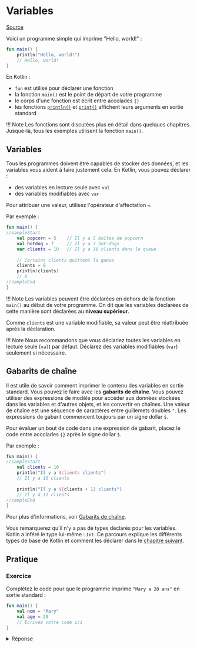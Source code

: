 # Variables

[Source](https://kotlinlang.org/docs/kotlin-tour-hello-world.html)

Voici un programme simple qui imprime "Hello, world!" :

```kotlin
fun main() {
    println("Hello, world!")
    // Hello, world!
}
```

En Kotlin :

* `fun` est utilisé pour déclarer une fonction
* la fonction `main()` est le point de départ de votre programme
* le corps d'une fonction est écrit entre accolades `{}`
* les fonctions [`println()`](https://kotlinlang.org/api/latest/jvm/stdlib/kotlin.io/println.html)
  et [`print()`](https://kotlinlang.org/api/latest/jvm/stdlib/kotlin.io/print.html) affichent leurs arguments en sortie
  standard

!!! Note
    Les fonctions sont discutées plus en détail dans quelques chapitres. Jusque-là, tous les exemples utilisent la
    fonction `main()`.

## Variables

Tous les programmes doivent être capables de stocker des données, et les variables vous aident à faire justement cela.
En Kotlin, vous pouvez déclarer :

* des variables en lecture seule avec `val`
* des variables modifiables avec `var`

Pour attribuer une valeur, utilisez l'opérateur d'affectation `=`.

Par exemple :

```kotlin
fun main() { 
//sampleStart
    val popcorn = 5    // Il y a 5 boîtes de popcorn
    val hotdog = 7     // Il y a 7 hot-dogs
    var clients = 10   // Il y a 10 clients dans la queue
    
    // Certains clients quittent la queue
    clients = 8
    println(clients)
    // 8
//sampleEnd
}
```

!!! Note
    Les variables peuvent être déclarées en dehors de la fonction `main()` au début de votre programme. On dit que les
    variables déclarées de cette manière sont déclarées au **niveau supérieur**.


Comme `clients` est une variable modifiable, sa valeur peut être réattribuée après la déclaration.

!!! Note
    Nous recommandons que vous déclariez toutes les variables en lecture seule (`val`) par défaut. Déclarez des variables
    modifiables (`var`) seulement si nécessaire.
 

## Gabarits de chaîne

Il est utile de savoir comment imprimer le contenu des variables en sortie standard. Vous pouvez le faire avec les
**gabarits de chaîne**. Vous pouvez utiliser des expressions de modèle pour accéder aux données stockées dans les
variables et d'autres objets, et les convertir en chaînes. Une valeur de chaîne est une séquence de caractères entre
guillemets doubles `"`. Les expressions de gabarit commencent toujours par un signe dollar `$`.

Pour évaluer un bout de code dans une expression de gabarit, placez le code entre accolades `{}` après le signe
dollar `$`.

Par exemple :

```kotlin
fun main() { 
//sampleStart
    val clients = 10
    println("Il y a $clients clients")
    // Il y a 10 clients
    
    println("Il y a ${clients + 1} clients")
    // Il y a 11 clients
//sampleEnd
}
```

Pour plus d'informations, voir [Gabarits de chaîne](https://kotlinlang.org/docs/strings.html).

Vous remarquerez qu'il n'y a pas de types déclarés pour les variables. Kotlin a inféré le type lui-même : `Int`. Ce
parcours explique les différents types de base de Kotlin et comment les déclarer dans
le [chapitre suivant](03-types.md).

## Pratique

### Exercice

Complétez le code pour que le programme imprime `"Mary a 20 ans"` en sortie standard :

```kotlin
fun main() {
    val nom = "Mary"
    val age = 20
    // Ecrivez votre code ici
}
```

<details>
    <summary>Réponse</summary>
    
```kotlin
fun main() {
    val nom = "Mary"
    val age = 20
    println("$nom a $age ans")
}
```
</details>
<br>

